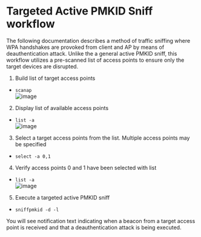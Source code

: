 # Targeted Active PMKID Sniff workflow
The following documentation describes a method of traffic sniffing where WPA handshakes are provoked from client and AP by means of deauthentication attack. Unlike the a general active PMKID sniff, this workflow utilizes a pre-scanned list of access points to ensure only the target devices are disrupted.

1. Build list of target access points
  - `scanap`  
![image](https://user-images.githubusercontent.com/25190487/236300558-fa38c9b7-7c75-4cf0-853c-43543586ace3.png)

2. Display list of available access points
  - `list -a`  
![image](https://user-images.githubusercontent.com/25190487/236300601-a2e6b79b-6acd-453e-8525-71dcf1321ea7.png)

3. Select a target access points from the list. Multiple access points may be specified
  - `select -a 0,1`  
4. Verify access points 0 and 1 have been selected with list
  - `list -a`  
![image](https://user-images.githubusercontent.com/25190487/236300655-a9e5494e-b1a0-4d80-9467-c4e0c5634889.png)

5. Execute a targeted active PMKID sniff
  - `sniffpmkid -d -l`

You will see notification text indicating when a beacon from a target access point is received and that a deauthentication attack is being executed.